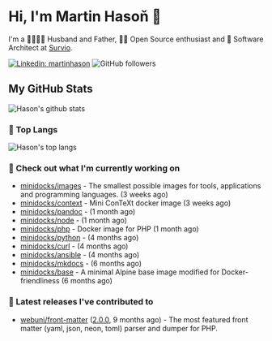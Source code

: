 # Hi, I'm Martin Hasoň 👋

I'm a 👨‍👩‍👧‍👦 Husband and Father, 🧑‍💻 Open Source enthusiast and 📐 Software Architect at [Survio](https://www.survio.com).

[![Linkedin: martinhason](https://img.shields.io/badge/-Martin%20Hasoň-blue?style=flat-square&logo=Linkedin&logoColor=white&link=https://www.linkedin.com/in/martinhason/)](https://www.linkedin.com/in/martinhason/)
![GitHub followers](https://img.shields.io/github/followers/hason?label=Follow&style=social)


## My GitHub Stats
![Hason's github stats](https://github-readme-stats.vercel.app/api?username=hason&show_icons=true&include_all_commits=true&theme=dracula&hide_border=true&hide_title=true)

### 💾 Top Langs
![Hason's top langs](https://github-readme-stats.vercel.app/api/top-langs/?username=hason&layout=compact&theme=dracula&hide_border=true&hide_title=true)

### 👷 Check out what I'm currently working on

- [minidocks/images](https://github.com/minidocks/images) - The smallest possible images for tools, applications and programming languages. (3 weeks ago)
- [minidocks/context](https://github.com/minidocks/context) - Mini ConTeXt docker image (3 weeks ago)
- [minidocks/pandoc](https://github.com/minidocks/pandoc) -  (1 month ago)
- [minidocks/node](https://github.com/minidocks/node) -  (1 month ago)
- [minidocks/php](https://github.com/minidocks/php) - Docker image for PHP (1 month ago)
- [minidocks/python](https://github.com/minidocks/python) -  (4 months ago)
- [minidocks/curl](https://github.com/minidocks/curl) -  (4 months ago)
- [minidocks/ansible](https://github.com/minidocks/ansible) -  (4 months ago)
- [minidocks/mkdocs](https://github.com/minidocks/mkdocs) -  (6 months ago)
- [minidocks/base](https://github.com/minidocks/base) - A minimal Alpine base image modified for Docker-friendliness (6 months ago)

### 🔭 Latest releases I've contributed to

- [webuni/front-matter](https://github.com/webuni/front-matter) ([2.0.0](https://github.com/webuni/front-matter/releases/tag/2.0.0), 9 months ago) - The most featured front matter (yaml, json, neon, toml) parser and dumper for PHP.
